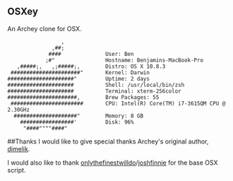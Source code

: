 ## OSXey
An Archey clone for OSX.

                     ,
                  ,##;
                 ####              User: Ben
                ;#"                Hostname: Benjamins-MacBook-Pro
       ,#####;,   ,;#####;,        Distro: OS X 10.8.3
     ######################"       Kernel: Darwin
    #####################"         Uptime: 2 days
    #####################          Shell: /usr/local/bin/zsh
    #####################          Terminal: xterm-256color
    ######################,        Brew Packages: 55
     #######################       CPU: Intel(R) Core(TM) i7-3615QM CPU @ 2.30GHz
      ####################"        Memory: 8 GB
        #################'         Disk: 96%
         "####""""####"

##Thanks
I would like to give special thanks Archey's original author, [djmelik](https://github.com/djmelik/archey).

I would also like to thank [onlythefinestwilldo](https://github.com/onlythefinestwilldo/Quality.Junk)/[joshfinnie](https://github.com/joshfinnie/archey-osx) for the base OSX script.


